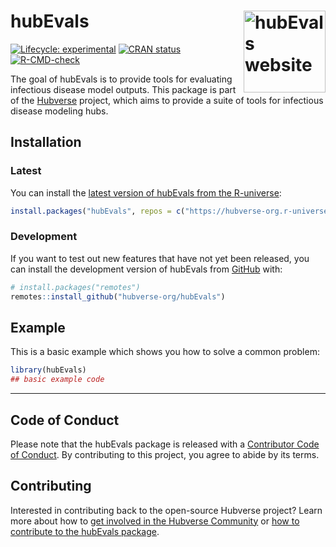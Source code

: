 
<!-- README.md is generated from README.Rmd. Please edit that file -->

# hubEvals <a href="https://hubverse-org.github.io/hubEvals/"><img src="man/figures/logo.svg" align="right" height="131" alt="hubEvals website" /></a>

<!-- badges: start -->

[![Lifecycle:
experimental](https://img.shields.io/badge/lifecycle-experimental-orange.svg)](https://lifecycle.r-lib.org/articles/stages.html#experimental)
[![CRAN
status](https://www.r-pkg.org/badges/version/hubEvals)](https://CRAN.R-project.org/package=hubEvals)
[![R-CMD-check](https://github.com/hubverse-org/hubEvals/actions/workflows/R-CMD-check.yaml/badge.svg)](https://github.com/hubverse-org/hubEvals/actions/workflows/R-CMD-check.yaml)

<!-- badges: end -->

The goal of hubEvals is to provide tools for evaluating infectious
disease model outputs. This package is part of the
[Hubverse](https://hubverse.org) project, which aims to provide a suite
of tools for infectious disease modeling hubs.

## Installation

### Latest

You can install the [latest version of hubEvals from the
R-universe](https://hubverse-org.r-universe.dev/hubEvals):

``` r
install.packages("hubEvals", repos = c("https://hubverse-org.r-universe.dev", "https://cloud.r-project.org"))
```

### Development

If you want to test out new features that have not yet been released,
you can install the development version of hubEvals from
[GitHub](https://github.com/) with:

``` r
# install.packages("remotes")
remotes::install_github("hubverse-org/hubEvals")
```

## Example

This is a basic example which shows you how to solve a common problem:

``` r
library(hubEvals)
## basic example code
```

------------------------------------------------------------------------

## Code of Conduct

Please note that the hubEvals package is released with a [Contributor
Code of Conduct](.github/CODE_OF_CONDUCT.md). By contributing to this
project, you agree to abide by its terms.

## Contributing

Interested in contributing back to the open-source Hubverse project?
Learn more about how to [get involved in the Hubverse
Community](https://hubverse.io/community/) or
[how to contribute to the hubEvals package](.github/CONTRIBUTING.md).
